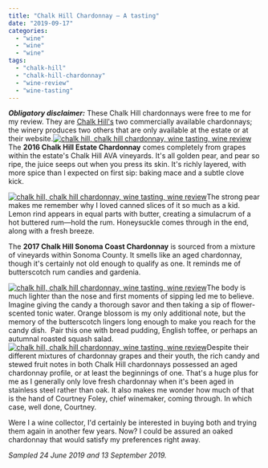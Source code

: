 ```yaml
---
title: "Chalk Hill Chardonnay – A tasting"
date: "2019-09-17"
categories:
  - "wine"
  - "wine"
  - "wine"
tags:
  - "chalk-hill"
  - "chalk-hill-chardonnay"
  - "wine-review"
  - "wine-tasting"
---
```


**_Obligatory disclaimer:_** These Chalk Hill chardonnays were free to me for my review. They are [Chalk Hill's](https://www.chalkhill.com/) two commercially available chardonnays; the winery produces two others that are only available at the estate or at their website.[![chalk hill, chalk hill chardonnay, wine tasting, wine review](https://thegourmez-wpmedia.s3.amazonaws.com/2019/09/Chalk-Hill-Chard-003-498x500.jpg)](https://thegourmez-wpmedia.s3.amazonaws.com/2019/09/Chalk-Hill-Chard-003.jpg)The **2016 Chalk Hill Estate Chardonnay** comes completely from grapes within the estate's Chalk Hill AVA vineyards. It's all golden pear, and pear so ripe, the juice seeps out when you press its skin. It's richly layered, with more spice than I expected on first sip: baking mace and a subtle clove kick.

[![chalk hill, chalk hill chardonnay, wine tasting, wine review](https://thegourmez-wpmedia.s3.amazonaws.com/2019/09/Chalk-Hill-Chard-001-375x500.jpg)](https://thegourmez-wpmedia.s3.amazonaws.com/2019/09/Chalk-Hill-Chard-001.jpg)The strong pear makes me remember why I loved canned slices of it so much as a kid. Lemon rind appears in equal parts with butter, creating a simulacrum of a hot buttered rum—hold the rum. Honeysuckle comes through in the end, along with a fresh breeze.

The **2017 Chalk Hill Sonoma Coast Chardonnay** is sourced from a mixture of vineyards within Sonoma County. It smells like an aged chardonnay, though it's certainly not old enough to qualify as one. It reminds me of butterscotch rum candies and gardenia.

[![chalk hill, chalk hill chardonnay, wine tasting, wine review](https://thegourmez-wpmedia.s3.amazonaws.com/2019/09/Chalk-Hill-Chard-002-363x500.jpg)](https://thegourmez-wpmedia.s3.amazonaws.com/2019/09/Chalk-Hill-Chard-002.jpg)The body is much lighter than the nose and first moments of sipping led me to believe. Imagine giving the candy a thorough savor and then taking a sip of flower-scented tonic water. Orange blossom is my only additional note, but the memory of the butterscotch lingers long enough to make you reach for the candy dish.  Pair this one with bread pudding, English toffee, or perhaps an autumnal roasted squash salad.[![chalk hill, chalk hill chardonnay, wine tasting, wine review](https://thegourmez-wpmedia.s3.amazonaws.com/2019/09/Chalk-Hill-Chard-005-493x500.jpg)](https://thegourmez-wpmedia.s3.amazonaws.com/2019/09/Chalk-Hill-Chard-005.jpg)Despite their different mixtures of chardonnay grapes and their youth, the rich candy and stewed fruit notes in both Chalk Hill chardonnays possessed an aged chardonnay profile, or at least the beginnings of one. That's a huge plus for me as I generally only love fresh chardonnay when it's been aged in stainless steel rather than oak. It also makes me wonder how much of that is the hand of Courtney Foley, chief winemaker, coming through. In which case, well done, Courtney.

Were I a wine collector, I'd certainly be interested in buying both and trying them again in another few years. Now? I could be assured an oaked chardonnay that would satisfy my preferences right away.

_Sampled 24 June 2019 and 13 September 2019._
